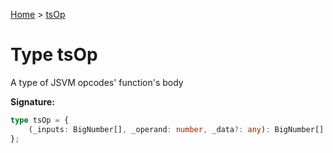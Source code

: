 [Home](../index.md) &gt; [tsOp](./tsop.md)

# Type tsOp

A type of JSVM opcodes' function's body

<b>Signature:</b>

```typescript
type tsOp = {
    (_inputs: BigNumber[], _operand: number, _data?: any): BigNumber[] | Promise<BigNumber[]>;
};
```
